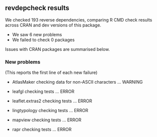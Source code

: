 ## revdepcheck results

We checked 193 reverse dependencies, comparing R CMD check results across CRAN and dev versions of this package.

 * We saw 6 new problems
 * We failed to check 0 packages

Issues with CRAN packages are summarised below.

### New problems
(This reports the first line of each new failure)

* AtlasMaker
  checking data for non-ASCII characters ... WARNING

* leafgl
  checking tests ... ERROR

* leaflet.extras2
  checking tests ... ERROR

* lingtypology
  checking tests ... ERROR

* mapview
  checking tests ... ERROR

* rapr
  checking tests ... ERROR

